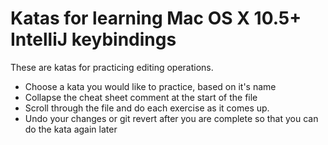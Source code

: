 # Katas for learning Mac OS X 10.5+ IntelliJ keybindings

These are katas for practicing editing operations.

* Choose a kata you would like to practice, based on it's name
* Collapse the cheat sheet comment at the start of the file
* Scroll through the file and do each exercise as it comes up.
* Undo your changes or git revert after you are complete so that you can do the kata again later
